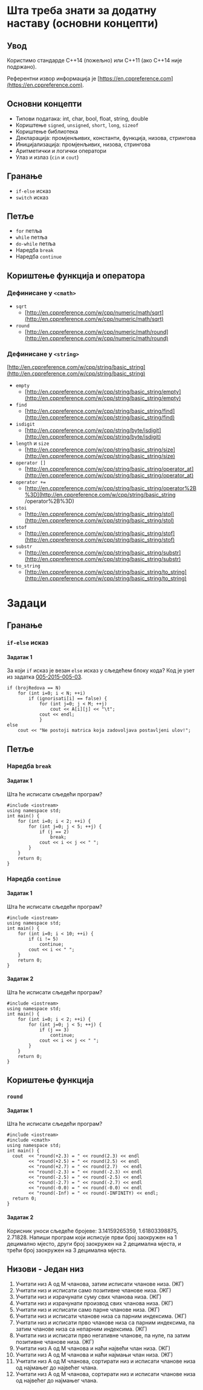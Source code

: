# Шта треба знати за додатну наставу (основни концепти)
## Увод
Користимо стандарде C++14 (пожељно) или C++11 (ако C++14 није подржано).

Референтни извор информација је [https://en.cppreference.com](https://en.cppreference.com).
## Основни концепти
* Типови података: int, char, bool, float, string, double
* Кориштење `signed`, `unsigned`, `short`, `long`, `sizeof`
* Кориштење библиотека
* Декларација: промјенљивих, константи, функција, низова, стрингова
* Иницијализација: промјенљивих, низова, стрингова
* Аритметички и логички оператори
* Улаз и излаз (`cin` и `cout`)
## Гранање
* `if-else` исказ
* `switch` исказ
## Петље
* `for` петља
* `while` петља
* `do-while` петља
* Наредба `break`
* Наредба `continue`
## Кориштење функција и оператора
### Дефинисане у `<cmath>`
* `sqrt`
    * [http://en.cppreference.com/w/cpp/numeric/math/sqrt](http://en.cppreference.com/w/cpp/numeric/math/sqrt)
* `round`
    * [http://en.cppreference.com/w/cpp/numeric/math/round](http://en.cppreference.com/w/cpp/numeric/math/round)
### Дефинисане у `<string>`
[http://en.cppreference.com/w/cpp/string/basic_string](http://en.cppreference.com/w/cpp/string/basic_string)
* `empty`
    * [http://en.cppreference.com/w/cpp/string/basic_string/empty](http://en.cppreference.com/w/cpp/string/basic_string/empty)
* `find`
    * [http://en.cppreference.com/w/cpp/string/basic_string/find](http://en.cppreference.com/w/cpp/string/basic_string/find)
* `isdigit`
    * [http://en.cppreference.com/w/cpp/string/byte/isdigit](http://en.cppreference.com/w/cpp/string/byte/isdigit)
* `length` и `size`
    * [http://en.cppreference.com/w/cpp/string/basic_string/size](http://en.cppreference.com/w/cpp/string/basic_string/size)
* `operator []`
    * [http://en.cppreference.com/w/cpp/string/basic_string/operator_at](http://en.cppreference.com/w/cpp/string/basic_string/operator_at)
* `operator +=`
    * [http://en.cppreference.com/w/cpp/string/basic_string/operator%2B%3D](http://en.cppreference.com/w/cpp/string/basic_string
/operator%2B%3D)
* `stoi`
    * [http://en.cppreference.com/w/cpp/string/basic_string/stol](http://en.cppreference.com/w/cpp/string/basic_string/stol)
* `stof`
    * [http://en.cppreference.com/w/cpp/string/basic_string/stof](http://en.cppreference.com/w/cpp/string/basic_string/stof)
* `substr`
    * [http://en.cppreference.com/w/cpp/string/basic_string/substr](http://en.cppreference.com/w/cpp/string/basic_string/substr)
* `to_string`
    * [http://en.cppreference.com/w/cpp/string/basic_string/to_string](http://en.cppreference.com/w/cpp/string/basic_string/to_string)
# Задаци
## Гранање
### `if-else` исказ
#### Задатак 1
За који `if` исказ је везан `else` исказ у сљедећем блоку кода? Код је узет из задатка [005-2015-005-03](https://github.com/novakpetrovic/takmicenje/blob/master/005-2015-005/005-2015-005-03/NP/005-2015-005-03.cpp).
````
if (brojRedova == N)
	for (int i=0; i < N; ++i)
		if (ignorisati[i] == false) {
			for (int j=0; j < M; ++j)
				cout << A[i][j] << "\t";
			cout << endl;
      		}
else
	cout << "Ne postoji matrica koja zadovoljava postavljeni ulov!";
````
## Петље
### Наредба `break`
#### Задатак 1
Шта ће исписати сљедећи програм?
````
#include <iostream>
using namespace std; 
int main() {
    for (int i=0; i < 2; ++i) {
        for (int j=0; j < 5; ++j) {
            if (j == 2) 
                break;
            cout << i << j << " ";
        }
    }
    return 0;    
}
````
### Наредба `continue`
#### Задатак 1
Шта ће исписати сљедећи програм?
````
#include <iostream>
using namespace std; 
int main() {
    for (int i=0; i < 10; ++i) {
        if (i != 5)
            continue;
        cout << i << " ";
    }
    return 0;
}
````
#### Задатак 2
Шта ће исписати сљедећи програм?
````
#include <iostream>
using namespace std; 
int main() {
    for (int i=0; i < 2; ++i) {
        for (int j=0; j < 5; ++j) {
            if (j == 3)
                continue;
            cout << i << j << " ";
        }
    }
    return 0;
}
````
## Кориштење функција
### `round`
#### Задатак 1
Шта ће исписати сљедећи програм?
````
#include <iostream>
#include <cmath>
using namespace std; 
int main() {
  cout  << "round(+2.3) = " << round(2.3) << endl
        << "round(+2.5) = " << round(2.5) << endl
        << "round(+2.7) = " << round(2.7)  << endl
        << "round(-2.3) = " << round(-2.3) << endl
        << "round(-2.5) = " << round(-2.5) << endl
        << "round(-2.7) = " << round(-2.7) << endl
        << "round(-0.0) = " << round(-0.0) << endl
        << "round(-Inf) = " << round(-INFINITY) << endl;
  return 0;
}
````
#### Задатак 2
Корисник уноси сљедеће бројеве: 3.14159265359, 1.61803398875, 2.71828. Напиши програм који исписује први број заокружен на 1 децимално мјесто, други број заокружен на 2 децимална мјеста, и трећи број заокружен на 3 децимална мјеста.
## Низови - Један низ
1. Учитати низ А од М чланова, затим исписати чланове низа. (ЖГ)
1. Учитати низ и исписати само позитивне чланове низа. (ЖГ)
1. Учитати низ и израчунати суму свих чланова низа. (ЖГ)
1. Учитати низ и израчунати производ свих чланова низа. (ЖГ)
1. Учитати низ и исписати само парне чланове низа. (ЖГ)
1. Учитати низ и исписати чланове низа са парним индексима. (ЖГ)
1. Учитати низ и исписати прво чланове низа са парним индексима, па затим чланове низа са непарним индексима. (ЖГ)
1. Учитати низ и исписати прво негативне чланове, па нуле, па затим позитивне чланове низа. (ЖГ)
1. Учитати низ А од М чланова и наћи највећи члан низа. (ЖГ)
1. Учитати низ А од М чланова и наћи најмањи члан низа. (ЖГ) 
1. Учитати низ А од М чланова, сортирати низ и исписати чланове низа од најмањег до највећег члана.
1. Учитати низ А од М чланова, сортирати низ и исписати чланове низа од највећег до најмањег члана.
